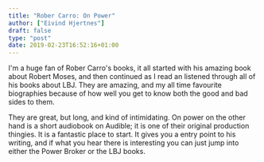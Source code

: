 ```yaml
---
title: "Rober Carro: On Power"
author: ["Eivind Hjertnes"]
draft: false
type: "post"
date: 2019-02-23T16:52:16+01:00
---
```


I'm a huge fan of Rober Carro's books, it all started with his amazing
book about Robert Moses, and then continued as I read an listened
through all of his books about LBJ. They are amazing, and my all time
favourite biographies because of how well you get to know both the good
and bad sides to them.

They are great, but long, and kind of intimidating. On power on the
other hand is a short audiobook on Audible; it is one of their original
production thingies. It is a fantastic place to start. It gives you a
entry point to his writing, and if what you hear there is interesting
you can just jump into either the Power Broker or the LBJ books.
